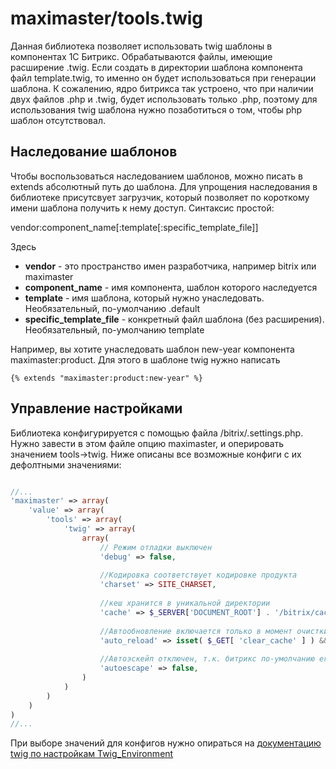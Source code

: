 # maximaster/tools.twig

Данная библиотека позволяет использовать twig шаблоны в компонентах 1С Битрикс. Обрабатываются файлы, имеющие расширение .twig. Если создать в директории шаблона компонента файл template.twig, то именно он будет использоваться при генерации шаблона.
К сожалению, ядро битрикса так устроено, что при наличии двух файлов .php и .twig, будет использовать только .php, поэтому для использования twig шаблона нужно позаботиться о том, чтобы php шаблон отсутствовал.

## Наследование шаблонов

Чтобы воспользоваться наследованием шаблонов, можно писать в extends абсолютный путь до шаблона. 
Для упрощения наследования в библиотеке присутсвует загрузчик, который позволяет по короткому имени шаблона получить к нему доступ. Синтаксис простой:

vendor:component_name[:template[:specific_template_file]]

Здесь
* **vendor** - это пространство имен разработчика, например bitrix или maximaster
* **component_name** - имя компонента, шаблон которого наследуется
* **template** - имя шаблона, который нужно унаследовать. Необязательный, по-умолчанию .default
* **specific_template_file** - конкретный файл шаблона (без расширения). Необязательный, по-умолчанию template

Например, вы хотите унаследовать шаблон new-year компонента maximaster:product. Для этого в шаблоне twig нужно написать 

```twig
{% extends "maximaster:product:new-year" %}
```

## Управление настройками

Библиотека конфигурируется с помощью файла /bitrix/.settings.php. Нужно завести в этом файле опцию maximaster, и оперировать значением tools->twig. Ниже описаны все возможные конфиги с их дефолтными значениями:

```php

//...
'maximaster' => array(
    'value' => array(
        'tools' => array(
            'twig' => array(
                array(
                    // Режим отладки выключен
                    'debug' => false,
                    
                    //Кодировка соответствует кодировке продукта
                    'charset' => SITE_CHARSET,
                    
                    //кеш хранится в уникальной директории
                    'cache' => $_SERVER['DOCUMENT_ROOT'] . '/bitrix/cache/maximaster/tools.twig',
                    
                    //Автообновление включается только в момент очистки кеша
                    'auto_reload' => isset( $_GET[ 'clear_cache' ] ) && strtoupper($_GET[ 'clear_cache' ]) == 'Y',
                    
                    //Автоэскейп отключен, т.к. битрикс по-умолчанию его сам делает
                    'autoescape' => false,
                )
            )
        )
    )
)
//...

```
При выборе значений для конфигов нужно опираться на [документацию twig по настройкам Twig_Environment](http://twig.sensiolabs.org/doc/api.html#environment-options) 
